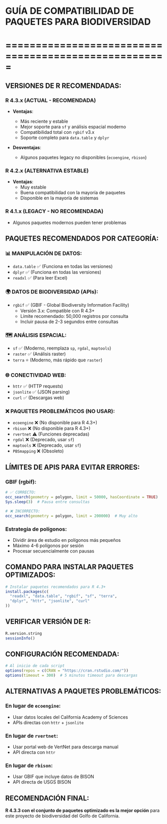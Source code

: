 # GUÍA DE COMPATIBILIDAD DE PAQUETES PARA BIODIVERSIDAD
# =====================================================

## VERSIONES DE R RECOMENDADAS:

### R 4.3.x (ACTUAL - RECOMENDADA)
- **Ventajas**: 
  - Más reciente y estable
  - Mejor soporte para `sf` y análisis espacial moderno
  - Compatibilidad total con `rgbif` v3.x
  - Soporte completo para `data.table` y `dplyr`

- **Desventajas**:
  - Algunos paquetes legacy no disponibles (`ecoengine`, `rbison`)

### R 4.2.x (ALTERNATIVA ESTABLE)
- **Ventajas**:
  - Muy estable
  - Buena compatibilidad con la mayoría de paquetes
  - Disponible en la mayoría de sistemas

### R 4.1.x (LEGACY - NO RECOMENDADA)
- Algunos paquetes modernos pueden tener problemas

## PAQUETES RECOMENDADOS POR CATEGORÍA:

### 📊 MANIPULACIÓN DE DATOS:
- `data.table` ✅ (Funciona en todas las versiones)
- `dplyr` ✅ (Funciona en todas las versiones)
- `readxl` ✅ (Para leer Excel)

### 🌍 DATOS DE BIODIVERSIDAD (APIs):
- `rgbif` ✅ (GBIF - Global Biodiversity Information Facility)
  - Versión 3.x: Compatible con R 4.3+
  - Límite recomendado: 50,000 registros por consulta
  - Incluir pausa de 2-3 segundos entre consultas

### 🗺️ ANÁLISIS ESPACIAL:
- `sf` ✅ (Moderno, reemplaza `sp`, `rgdal`, `maptools`)
- `raster` ✅ (Análisis raster)
- `terra` ⭐ (Moderno, más rápido que `raster`)

### 🌐 CONECTIVIDAD WEB:
- `httr` ✅ (HTTP requests)
- `jsonlite` ✅ (JSON parsing)
- `curl` ✅ (Descargas web)

### ❌ PAQUETES PROBLEMÁTICOS (NO USAR):
- `ecoengine` ❌ (No disponible para R 4.3+)
- `rbison` ❌ (No disponible para R 4.3+)
- `rvertnet` ⚠️ (Funciones deprecadas)
- `rgdal` ❌ (Deprecado, usar `sf`)
- `maptools` ❌ (Deprecado, usar `sf`)
- `PBSmapping` ❌ (Obsoleto)

## LÍMITES DE APIS PARA EVITAR ERRORES:

### GBIF (rgbif):
```r
# ✅ CORRECTO:
occ_search(geometry = polygon, limit = 50000, hasCoordinate = TRUE)
Sys.sleep(3)  # Pausa entre consultas

# ❌ INCORRECTO:
occ_search(geometry = polygon, limit = 200000)  # Muy alto
```

### Estrategia de polígonos:
- Dividir área de estudio en polígonos más pequeños
- Máximo 4-6 polígonos por sesión
- Procesar secuencialmente con pausas

## COMANDO PARA INSTALAR PAQUETES OPTIMIZADOS:

```r
# Instalar paquetes recomendados para R 4.3+
install.packages(c(
  "readxl", "data.table", "rgbif", "sf", "terra", 
  "dplyr", "httr", "jsonlite", "curl"
))
```

## VERIFICAR VERSIÓN DE R:
```r
R.version.string
sessionInfo()
```

## CONFIGURACIÓN RECOMENDADA:
```r
# Al inicio de cada script
options(repos = c(CRAN = "https://cran.rstudio.com/"))
options(timeout = 300)  # 5 minutos timeout para descargas
```

## ALTERNATIVAS A PAQUETES PROBLEMÁTICOS:

### En lugar de `ecoengine`:
- Usar datos locales del California Academy of Sciences
- APIs directas con `httr` + `jsonlite`

### En lugar de `rvertnet`:
- Usar portal web de VertNet para descarga manual
- API directa con `httr`

### En lugar de `rbison`:
- Usar GBIF que incluye datos de BISON
- API directa de USGS BISON

## RECOMENDACIÓN FINAL:

**R 4.3.3 con el conjunto de paquetes optimizado es la mejor opción** para este proyecto de biodiversidad del Golfo de California.

